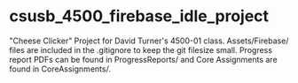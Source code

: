 # csusb_4500_firebase_idle_project
 "Cheese Clicker" Project for David Turner's 4500-01 class. Assets/Firebase/ files are included in the .gitignore to keep the git filesize small. Progress report PDFs can be found in ProgressReports/ and Core Assignments are found in CoreAssignments/.
